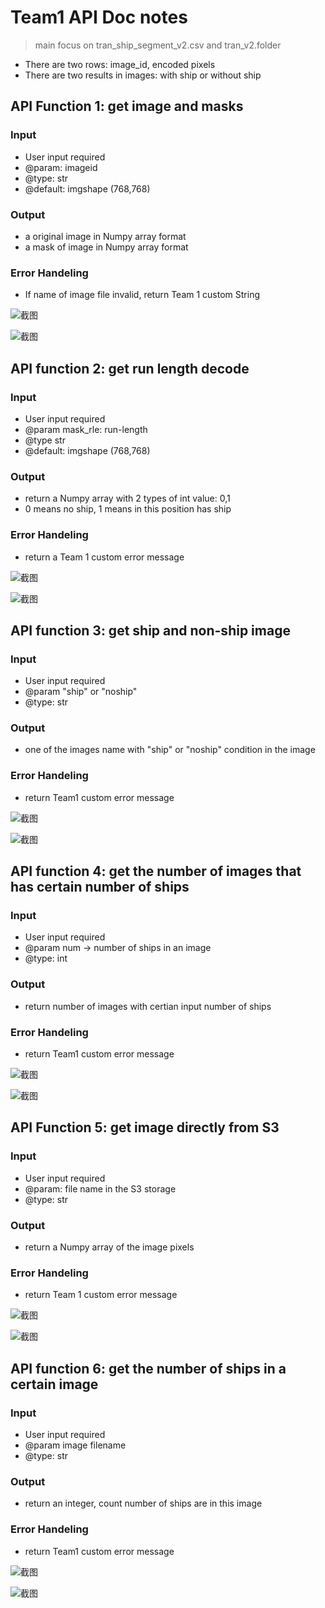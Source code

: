# Team1 API Doc notes

> main focus on tran_ship_segment_v2.csv and tran_v2.folder

- There are two rows: image_id, encoded pixels
- There are two results in images: with ship or without ship

## API Function 1: get image and masks

### Input

- User input required
- @param: imageid
- @type: str
- @default: imgshape (768,768)

### Output

- a original image in Numpy array format
- a mask of image in Numpy array format

### Error Handeling

- If name of image file invalid, return Team 1 custom String

![截图](59aba48a872659d242cde19b22ca2f81.png)

![截图](0c40315c50a1687713da55d1a0f1b753.png)

## API function 2: get run length decode

### Input

- User input required
- @param mask_rle: run-length
- @type str
- @default: imgshape (768,768)

### Output

- return a Numpy array with 2 types of int value: 0,1
- 0 means no ship, 1 means in this position has ship

### Error Handeling

- return a Team 1 custom error message

![截图](7e8dd6a3d3064f789e1ae96da06f4e1c.png)

![截图](5327f1886ca5597373bc2f241358dbce.png)

## API function 3: get ship and non-ship image

### Input

- User input required
- @param "ship" or "noship"
- @type: str

### Output

- one of the images name with "ship" or "noship" condition in the image

### Error Handeling

- return Team1 custom error message

![截图](4fa9cb44451290e3ffc58746419eb553.png)

![截图](5f6fc5956ca8bf22a2200373e8ab31d8.png)

## API function 4: get the number of images that has certain number of ships

### Input

- User input required
- @param num  ->  number of ships in an image
- @type: int

### Output

- return number of images with certian input number of ships

### Error Handeling

- return Team1 custom error message

![截图](f66ea8bccae2cf56ac2eaf7a70796630.png)

![截图](809d84f2bb81632861df33fcce4e1e3b.png)

## API Function 5: get image directly from S3

### Input

- User input required
- @param: file name in the S3 storage
- @type: str

### Output

- return a Numpy array of the image pixels

### Error Handeling

- return Team 1 custom error message

![截图](d13fd7ec9f349be6168335d420d38b90.png)

![截图](2f9e0985a6ecdfebcac47c2ef952dca0.png)

## API function 6: get the number of ships in a certain image

### Input

- User input required
- @param image filename
- @type: str

### Output

- return an integer, count number of ships are in this image

### Error Handeling

- return Team1 custom error message

![截图](d1f7e65056868103f28e833da20548de.png)

![截图](a8be4392c6ffe1e16d16300f976774ef.png)
